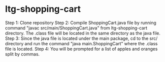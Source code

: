 # ltg-shopping-cart
Step 1: Clone repository
Step 2: Compile ShoppingCart.java file by running command "javac src/main/ShoppingCart.java" from ltg-shopping-cart directory. The .class file will be located in the same directory as the java file.
Step 3: Since the java file is located under the main package, cd to the src/ directory and run the command "java main.ShoppingCart" where the .class file is located.
Step 4: You will be prompted for a list of apples and oranges split by commas.
